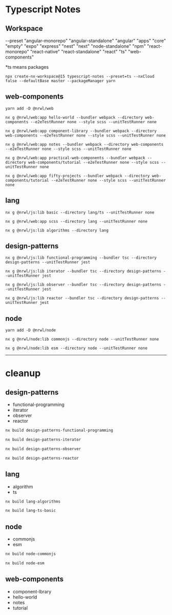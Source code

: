 # Typescript Notes

## Workspace
--preset
"angular-monorepo"
"angular-standalone"
"angular"
"apps"
"core"
"empty"
"expo"
"express"
"nest"
"next"
"node-standalone"
"npm"
"react-monorepo"
"react-native"
"react-standalone"
"react"
"ts"
"web-components"

*ts means packages

`npx create-nx-workspace@15 typescript-notes --preset=ts --nxCloud false --defaultBase master --packageManager yarn`

## web-components
`yarn add -D @nrwl/web`

`nx g @nrwl/web:app hello-world --bundler webpack --directory web-components --e2eTestRunner none --style scss --unitTestRunner none`

`nx g @nrwl/web:app component-library --bundler webpack --directory web-components --e2eTestRunner none --style scss --unitTestRunner none`

`nx g @nrwl/web:app notes --bundler webpack --directory web-components --e2eTestRunner none --style scss --unitTestRunner none`

`nx g @nrwl/web:app practical-web-components --bundler webpack --directory web-components/tutorial --e2eTestRunner none --style scss --unitTestRunner none`

`nx g @nrwl/web:app fifty-projects --bundler webpack --directory web-components/tutorial --e2eTestRunner none --style scss --unitTestRunner none`

## lang
`nx g @nrwl/js:lib basic --directory lang/ts --unitTestRunner none`

`nx g @nrwl/web:app scss --directory lang --unitTestRunner none`

`nx g @nrwl/js:lib algorithms --directory lang`

## design-patterns
`nx g @nrwl/js:lib functional-programming --bundler tsc --directory design-patterns --unitTestRunner jest`

`nx g @nrwl/js:lib iterator --bundler tsc --directory design-patterns --unitTestRunner jest`

`nx g @nrwl/js:lib observer --bundler tsc --directory design-patterns --unitTestRunner jest`

`nx g @nrwl/js:lib reactor --bundler tsc --directory design-patterns --unitTestRunner jest`

## node
`yarn add -D @nrwl/node`

`nx g @nrwl/node:lib commonjs --directory node --unitTestRunner none`

`nx g @nrwl/node:lib esm --directory node --unitTestRunner none`

---

# cleanup

## design-patterns
- functional-programming
- iterator
- observer
- reactor

```bash
nx build design-patterns-functional-programming

nx build design-patterns-iterator

nx build design-patterns-observer

nx build design-patterns-reactor
```

## lang
- algorithm
- ts

```bash
nx build lang-algorithms

nx build lang-ts-basic
```

## node
- commonjs
- esm

```bash
nx build node-commonjs

nx build node-esm
```

## web-components
- component-lbrary
- hello-world
- notes
- tutorial
